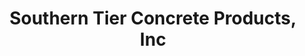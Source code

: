 ---
title: "Southern Tier Concrete Products, Inc"
url: /alfred-station/southern-tier-concrete-products-inc/
shop: Baustoffe
---
